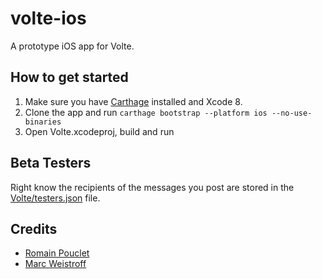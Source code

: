 # volte-ios

A prototype iOS app for Volte.

## How to get started

1. Make sure you have [Carthage](https://github.com/Carthage/Carthage/) installed and Xcode 8.
2. Clone the app and run `carthage bootstrap --platform ios --no-use-binaries`
3. Open Volte.xcodeproj, build and run

## Beta Testers

Right know the recipients of the messages you post are stored in the [Volte/testers.json](Volte/testers.json) file.

## Credits 

* [Romain Pouclet](https://romain-pouclet.com) 
* [Marc Weistroff](http://www.delatech.net/en/)
